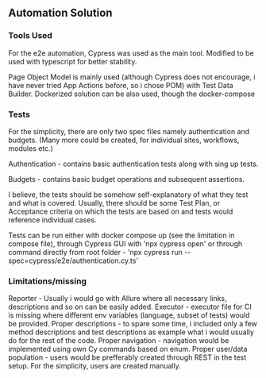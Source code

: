 ## Automation Solution

### Tools Used
For the e2e automation, Cypress was used as the main tool. Modified to be used with typescript for better stability.

Page Object Model is mainly used (although Cypress does not encourage, i have never tried App Actions before, so i chose POM) with Test Data Builder. Dockerized solution can be also used, though the docker-compose 

### Tests
For the simplicity, there are only two spec files namely authentication and budgets. (Many more could be created, for individual sites, workflows, modules etc.)

Authentication - contains basic authentication tests along with sing up tests.

Budgets - contains basic budget operations and subsequent assertions.

I believe, the tests should be somehow self-explanatory of what they test and what is covered. Usually, there should be some Test Plan, or Acceptance criteria on which the tests are based on and tests would reference individual cases. 

Tests can be run either with docker compose up (see the limitation in compose file), through Cypress GUI with 'npx cypress open' or through command directly from root folder - 'npx cypress run --spec=cypress/e2e/authentication.cy.ts'

### Limitations/missing
Reporter - Usually i would go with Allure where all necessary links, descriptions and so on can be easily added. 
Executor - executor file for CI is missing where different env variables (language, subset of tests) would be provided.
Proper descriptions - to spare some time, i included only a few method descriptions and test descriptions as example what i would usually do for the rest of the code. 
Proper navigation - navigation would be implemented using own Cy commands based on enum.
Proper user/data population - users would be prefferably created through REST in the test setup. For the simplicity, users are created manually. 